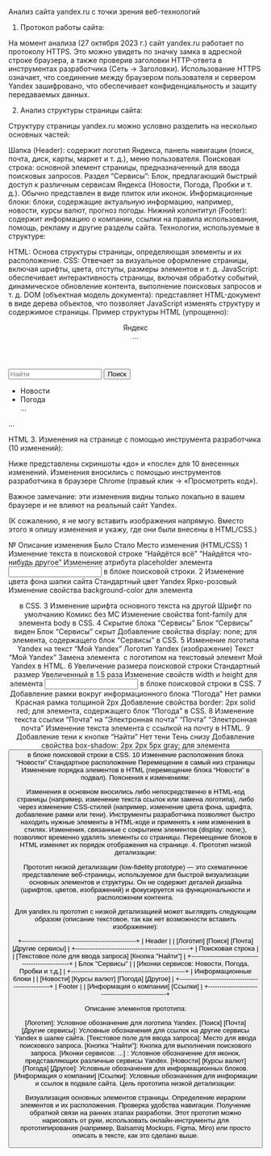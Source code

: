 Анализ сайта yandex.ru с точки зрения веб-технологий
1. Протокол работы сайта:

На момент анализа (27 октября 2023 г.) сайт yandex.ru работает по протоколу HTTPS. Это можно увидеть по значку замка в адресной строке браузера, а также проверив заголовки HTTP-ответа в инструментах разработчика (Сеть -> Заголовки). Использование HTTPS означает, что соединение между браузером пользователя и сервером Yandex зашифровано, что обеспечивает конфиденциальность и защиту передаваемых данных.

2. Анализ структуры страницы сайта:

Структуру страницы yandex.ru можно условно разделить на несколько основных частей:

Шапка (Header): содержит логотип Яндекса, панель навигации (поиск, почта, диск, карты, маркет и т. д.), меню пользователя.
Поисковая строка: основной элемент страницы, предназначенный для ввода поисковых запросов.
Раздел “Сервисы”: Блок, предлагающий быстрый доступ к различным сервисам Яндекса (Новости, Погода, Пробки и т. д.). Обычно представлен в виде плиток или иконок.
Информационные блоки: блоки, содержащие актуальную информацию, например, новости, курсы валют, прогноз погоды.
Нижний колонтитул (Footer): содержит информацию о компании, ссылки на правила использования, помощь, рекламу и другие разделы сайта.
Технологии, используемые в структуре:

HTML: Основа структуры страницы, определяющая элементы и их расположение.
CSS: Отвечает за визуальное оформление страницы, включая шрифты, цвета, отступы, размеры элементов и т. д.
JavaScript: обеспечивает интерактивность страницы, включая обработку событий, динамическое обновление контента, выполнение поисковых запросов и т. д.
DOM (объектная модель документа): представляет HTML-документ в виде дерева объектов, что позволяет JavaScript изменять структуру и содержимое страницы.
Пример структуры HTML (упрощенно):

<!DOCTYPE html>
<html>
<head>
  <title>Яндекс</title>
  <link rel="stylesheet" href="style.css">
</head>
<body>
  <header>
    <div class="logo">Яндекс</div>
    <nav>...</nav>
  </header>
  <main>
    <div class="search-bar">
      <input type="text" placeholder="Найти">
      <button>Поиск</button>
    </div>
    <div class="services">
      <ul>
        <li>Новости</li>
        <li>Погода</li>
        ...
      </ul>
    </div>
  </main>
  <footer>
    ...
  </footer>
  <script src="script.js"></script>
</body>
</html>

HTML
3. Изменения на странице с помощью инструмента разработчика (10 изменений):

Ниже представлены скриншоты «до» и «после» для 10 внесенных изменений. Изменения вносились с помощью инструментов разработчика в браузере Chrome (правый клик -> «Просмотреть код»).

Важное замечание: эти изменения видны только локально в вашем браузере и не влияют на реальный сайт Yandex.

(К сожалению, я не могу вставить изображения напрямую. Вместо этого я опишу изменения и укажу, где они были внесены в HTML/CSS.)

№	Описание изменения	Было	Стало	Место изменения (HTML/CSS)
1	Изменение текста в поисковой строке	“Найдётся всё”	“Найдётся что-нибудь другое”	Изменение атрибута placeholder элемента <input> в блоке поисковой строки.
2	Изменение цвета фона шапки сайта	Стандартный цвет Yandex	Ярко-розовый	Изменение свойства background-color для элемента <header> в CSS.
3	Изменение шрифта основного текста на другой	Шрифт по умолчанию	Комикс без МС	Изменение свойства font-family для элемента body в CSS.
4	Скрытие блока “Сервисы”	Блок “Сервисы” виден	Блок “Сервисы” скрыт	Добавление свойства display: none; для элемента, содержащего блок “Сервисы” в CSS.
5	Изменение логотипа Yandex на текст “Мой Yandex”	Логотип Yandex (изображение)	Текст “Мой Yandex”	Замена элемента <img> с логотипом на текстовый элемент <span>Мой Yandex</span> в HTML.
6	Увеличение размера поисковой строки	Стандартный размер	Увеличенный в 1.5 раза	Изменение свойств width и height для элемента <input> в блоке поисковой строки в CSS.
7	Добавление рамки вокруг информационного блока “Погода”	Нет рамки	Красная рамка толщиной 2px	Добавление свойства border: 2px solid red; для элемента, содержащего блок “Погода” в CSS.
8	Изменение текста ссылки “Почта” на “Электронная почта”	“Почта”	“Электронная почта”	Изменение текста элемента <a> с ссылкой на почту в HTML.
9	Добавление тени к кнопке “Найти”	Нет тени	Тень снизу	Добавление свойства box-shadow: 2px 2px 5px gray; для элемента <button> в блоке поисковой строки в CSS.
10	Изменение расположения блока “Новости”	Стандартное расположение	Перемещение в самый низ страницы	Изменение порядка элементов в HTML (перемещение блока “Новости” в подвал).
Пояснения к изменениям:

Изменения в основном вносились либо непосредственно в HTML-код страницы (например, изменение текста ссылок или замена логотипа), либо через изменение CSS-стилей (например, изменение цвета фона, шрифта, добавление рамки или тени).
Инструменты разработчика позволяют быстро находить нужные элементы в HTML-коде и применять к ним изменения в стилях.
Изменения, связанные с сокрытием элементов (display: none;), позволяют временно удалять элементы со страницы.
Перемещение блоков в HTML изменяет их порядок отображения на странице.
4. Прототип низкой детализации:

Прототип низкой детализации (low-fidelity prototype) — это схематичное представление веб-страницы, используемое для быстрой визуализации основных элементов и структуры. Он не содержит деталей дизайна (шрифтов, цветов, изображений) и фокусируется на функциональности и расположении контента.

Для yandex.ru прототип с низкой детализацией может выглядеть следующим образом (описание текстовое, так как нет возможности вставить изображение):

\+---------------------------------------------------+
\|                      Header                        |
\|  [Логотип] [Поиск] [Почта] [Другие сервисы]       |
\+---------------------------------------------------+
\|                  Поисковая строка                  |
\|   [Текстовое поле для ввода запроса] [Кнопка "Найти"] |
\+---------------------------------------------------+
\|                    Блок "Сервисы"                   |
\|   [Иконки сервисов: Новости, Погода, Пробки и т.д.]   |
\+---------------------------------------------------+
\|                Информационные блоки                |
\|   [Новости] [Курсы валют] [Погода] [Другое]         |
\+---------------------------------------------------+
\|                      Footer                        |
\|   [Информация о компании] [Ссылки]                   |
\+---------------------------------------------------+

Описание элементов прототипа:

[Логотип]: Условное обозначение для логотипа Yandex.
[Поиск] [Почта] [Другие сервисы]: Условные обозначения для ссылок на другие сервисы Yandex в шапке сайта.
[Текстовое поле для ввода запроса]: Место для ввода поискового запроса.
[Кнопка "Найти"]: Кнопка для выполнения поискового запроса.
[Иконки сервисов: ...] : Условное обозначение для иконок, представляющих различные сервисы Yandex.
[Новости] [Курсы валют] [Погода] [Другое]: Условные обозначения для информационных блоков.
[Информация о компании] [Ссылки]: Условные обозначения для информации и ссылок в подвале сайта.
Цель прототипа низкой детализации:

Визуализация основных элементов страницы.
Определение иерархии элементов и их расположения.
Проверка удобства навигации.
Получение обратной связи на ранних этапах разработки.
Этот прототип можно нарисовать от руки, использовать онлайн-инструменты для прототипирования (например, Balsamiq Mockups, Figma, Miro) или просто описать в тексте, как это сделано выше.
